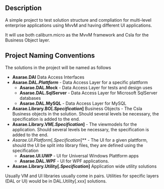 ## Description
A simple project to test solution structure and compliation for multi-level enterprise applications using MvvM and having different UI applications.

It will use both caliburn.micro as the MvvM framework and Csla for the Business Object layer.

## Project Naming Conventions
The solutions in the project will be named as follows

  * **Asarae.DAI**	Data Access Interfaces
  * **Asarae.DAL.*Plattform*** - Data Access Layer for a specific plattform
    * **Asarae.DAL.Mock** - Data Access Layer for tests and design uses
    * **Asarae.DAL.SqlServer** - Data Access Layer for Microsoft SqlServer databases
	* **Asarae.DAL.MySQL** - Data Access Layer for MySQL
  * **Asarae.Library.BO[*.Specification*]**	Business Objects - The Csla Business objects in the solution. Should several levels be necessary, the specification is added to the end. 
  * **Asarae.Library.VM[*.Specification*]** - The viewmodels for the application. Should several levels be necessary, the specification is added to the end.
  * **Asarae.UI*.Platform*[*.Specification*]** - The UI for a given plattform, should the UI be split into library files, they are defined using the specification
    * **Asarae.UI.UWP** - UI for Universal Windows Plattform apps
    * **Asarae.DAL.WPF** - UI for WPF applications.
  * **Asarae.Library.Utility[*.Specification*]**	Application wide utility solutions

  Usually VM and UI libraries usually come in pairs. Utilities for specific layers (DAL or UI) would be in DAL.Utility[.xxx] solutions.

 
